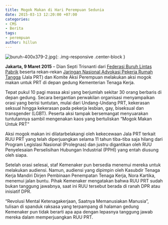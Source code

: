 ```yaml
---
title: Mogok Makan di Hari Perempuan Sedunia
date: 2015-03-13 12:20:00 +07:00
categories:
- CMS
- Berita
tags:
- perempuan
author: hillun
---
```


![buruh-400x379-2.jpg](/uploads/buruh-400x379-2.jpg){: .img-responsive .center-block }

**Jakarta, 9 Maret 2015** – Dian Septi Trisnanti dari [Federasi Buruh Lintas Pabrik](http://www.buruhlintaspabrik.com/) beserta rekan-rekan [Jaringan Nasional Advokasi Pekerja Rumah Tangga](http://www.jalaprt.co/) (Jala PRT) dan Komite Aksi Perempuan melakukan aksi mogok makan untuk PRT di depan gedung Kementerian Tenaga Kerja.

Tepat pukul 10 pagi massa aksi yang berjumlah sekitar 30 orang berbaris di depan gedung. Secara bergantian perwakilan organisasi menyampaikan orasi yang berisi tuntutan, mulai dari Undang-Undang PRT, kekerasan seksual hingga kekerasan pada pekerja lesbian, gay, biseksual dan transgender (LGBT). Peserta aksi tampak bersemangat menyuarakan tuntutannya sambil mengenakan kaos yang bertuliskan “Mogok Makan Untuk PRT”

Aksi mogok makan ini dilatarbelakangi oleh kekecewaan Jala PRT terkait RUU PRT yang telah diperjuangkan selama 11 tahun tiba-tiba saja hilang dari Program Legislasi Nasional (Prolegnas) dan justru digantikan oleh RUU Penyelesaian Perselisihan Hubungan Industrial (PPHI) yang entah diusung oleh siapa.

Setelah orasi selesai, staf Kemenaker pun bersedia menemui mereka untuk melakukan audiensi. Namun, audiensi yang dipimpin oleh Kasubdir Tenaga Kerja Mandiri Dirjen Pembinaan Penempatan Tenaga Kerja, Nora Kartika, menemui jalan buntu. Pihak Kemenaker mengatakan bahwa RUU PRT sudah bukan tanggung jawabnya, saat ini RUU tersebut berada di ranah DPR atau inisiatif DPR.

“Revolusi Mental Ketenagakerjaan, Saatnya Memanusiakan Manusia”, tulisan di spanduk raksasa yang terpampang di halaman gedung Kemenaker pun tidak berarti apa apa dengan lepasnya tanggung jawab mereka dalam memperjuangkan RUU PRT.